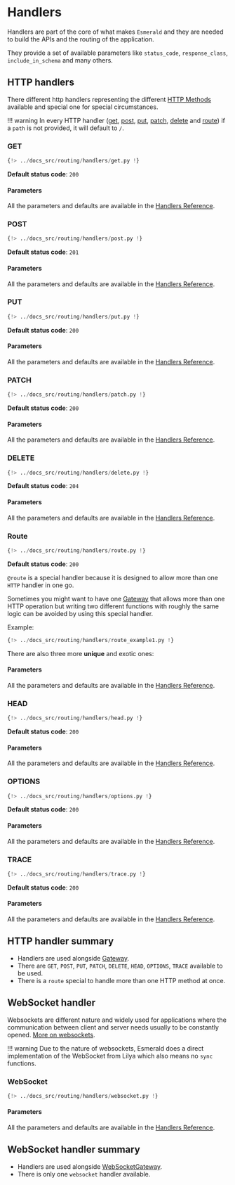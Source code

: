 # Handlers

Handlers are part of the core of what makes `Esmerald` and they are needed to build the APIs and the routing
of the application.

They provide a set of available parameters like `status_code`, `response_class`, `include_in_schema` and many others.

## HTTP handlers

There different http handlers representing the different
<a href="https://developer.mozilla.org/en-US/docs/Web/HTTP/Methods" target="_blank">HTTP Methods</a> available
and special one for special circumstances.

!!! warning
    In every HTTP handler ([get](#get), [post](#post), [put](#put), [patch](#patch), [delete](#delete) and [route](#route))
    if a `path` is not provided, it will default to `/`.

### GET

```python hl_lines="4 9 14"
{!> ../docs_src/routing/handlers/get.py !}
```

**Default status code**: `200`

#### Parameters

All the parameters and defaults are available in the [Handlers Reference](../references/routing/handlers.md#esmerald.get).

### POST

```python hl_lines="11 17"
{!> ../docs_src/routing/handlers/post.py !}
```

**Default status code**: `201`

#### Parameters

All the parameters and defaults are available in the [Handlers Reference](../references/routing/handlers.md#esmerald.post).

### PUT

```python hl_lines="4 9"
{!> ../docs_src/routing/handlers/put.py !}
```

**Default status code**: `200`

#### Parameters

All the parameters and defaults are available in the [Handlers Reference](../references/routing/handlers.md#esmerald.put).

### PATCH

```python hl_lines="4 9"
{!> ../docs_src/routing/handlers/patch.py !}
```

**Default status code**: `200`

#### Parameters

All the parameters and defaults are available in the [Handlers Reference](../references/routing/handlers.md#esmerald.patch).

### DELETE

```python hl_lines="4 10"
{!> ../docs_src/routing/handlers/delete.py !}
```

**Default status code**: `204`

#### Parameters

All the parameters and defaults are available in the [Handlers Reference](../references/routing/handlers.md#esmerald.delete).

### Route

```python hl_lines="4 9 14 19"
{!> ../docs_src/routing/handlers/route.py !}
```

**Default status code**: `200`

`@route` is a special handler because it is designed to allow more than one `HTTP` handler in one go.

Sometimes you might want to have one [Gateway](./routes.md#gateway) that allows more than one HTTP operation but
writing two different functions with roughly the same logic can be avoided by using this special handler.

Example:

```python hl_lines="4"
{!> ../docs_src/routing/handlers/route_example1.py !}
```

There are also three more **unique** and exotic ones:

#### Parameters

All the parameters and defaults are available in the [Handlers Reference](../references/routing/handlers.md#esmerald.route).

### HEAD

```python hl_lines="4 9 14"
{!> ../docs_src/routing/handlers/head.py !}
```

**Default status code**: `200`

#### Parameters

All the parameters and defaults are available in the [Handlers Reference](../references/routing/handlers.md#esmerald.head).

### OPTIONS

```python hl_lines="4 9 14"
{!> ../docs_src/routing/handlers/options.py !}
```

**Default status code**: `200`

#### Parameters

All the parameters and defaults are available in the [Handlers Reference](../references/routing/handlers.md#esmerald.options).

### TRACE

```python hl_lines="4 9 14"
{!> ../docs_src/routing/handlers/trace.py !}
```

**Default status code**: `200`

#### Parameters

All the parameters and defaults are available in the [Handlers Reference](../references/routing/handlers.md#esmerald.trace).

## HTTP handler summary

* Handlers are used alongside [Gateway](./routes.md#gateway).
* There are `GET`, `POST`, `PUT`, `PATCH`, `DELETE`, `HEAD`, `OPTIONS`, `TRACE` available to be used.
* There is a `route` special to handle more than one HTTP method at once.

## WebSocket handler

Websockets are different nature and widely used for applications where the communication between client and server
needs usually to be constantly opened.
<a href="https://developer.mozilla.org/en-US/docs/Web/API/WebSockets_API" target="_blank">More on websockets</a>.

!!! warning
    Due to the nature of websockets, Esmerald does a direct implementation of the WebSocket from Lilya which also
    means no `sync` functions.

### WebSocket

```python hl_lines="5 12 19 26 33"
{!> ../docs_src/routing/handlers/websocket.py !}
```

#### Parameters

All the parameters and defaults are available in the [Handlers Reference](../references/routing/handlers.md#esmerald.websocket).


## WebSocket handler summary

* Handlers are used alongside [WebSocketGateway](./routes.md#websocketgateway).
* There is only one `websocket` handler available.
